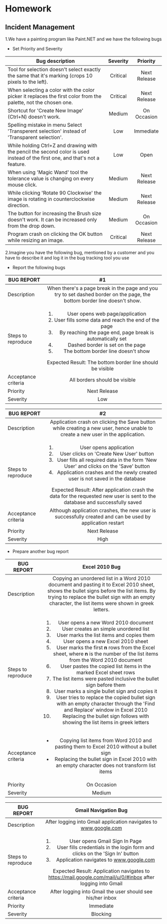 # Homework
## Incident Management

1.We have a painting program like Paint.NET and we have the following bugs
*	Set Priority and Severity

| Bug description        | Severity           | Priority  |
| ------------- | :-------------: | :-----: |
| Tool for selection doesn't select exactly the same that it's marking (crops 10 pixels to the left). | Critical | Next Release |
| When selecting a color with the color picker it replaces the first color from the palette, not the chosen one. | Critical | Next Release |
| Shortcut for 'Create New Image' (Ctrl+N) doesn't work. | Medium | On Occasion |
| Spelling mistake in menu Select 'Transperent selection' instead of 'Transparent selection'. | Low | Immediate |
| While holding Ctrl+Z and drawing with the pencil the second color is used instead of the first one, and that's not a feature. | Low | Open |
| When using 'Magic Wand' tool the tolerance value is changing on every mouse click. | Medium | Next Release |
| While clicking 'Rotate 90 Clockwise' the image is rotating in counterclockwise direction. | Medium | Next Release |
| The button for increasing the Brush size doesn't work. It can be increased only from the drop down. | Medium | On Occasion |
| Program crash on clicking the OK button while resizing an image.| Critical | Next Release |

2.Imagine you have the following bug, mentioned by a customer and you have to describe it and log it in the bug tracking tool you use
*	Report the following bugs

| BUG REPORT |   #1   |
| ------------- | :-------------: |
| Description | When there's a page break in the page and you try to set dashed border on the page, the bottom border line doesn't show. |
| Steps to reproduce | <ol><li>User opens web page/application</li><li>User fills some data and reach the end of the page</li><li>By reaching the page end, page break is automatically set</li><li>Dashed border is set on the page</li><li>The bottom border line doesn't show</li></ol> Expected Result: The bottom border line should be visible |
| Acceptance criteria | All borders should be visible |
| Priority | Next Release |
| Severity | Low |

| BUG REPORT |   #2   |
| ------------- | :-------------: |
| Description | Application crash on clicking the Save button while creating a new user, hence unable to create a new user in the application. |
| Steps to reproduce | <ol><li>User opens application</li><li>User clicks on 'Create New User' button</li><li>User fills all required data in the form 'New User' and clicks on the 'Save' button</li><li>Application crashes and the newly created user is not saved in the database</li></ol>  Expected Result: After application crash the data for the requested new user is sent to the database and successfully saved |
| Acceptance criteria | Although application crashes, the new user is successfully created and can be used by application restart |
| Priority | Next Release |
| Severity | High |

* Prepare another bug report

| BUG REPORT |   Excel 2010 Bug   |
| ------------- | :-------------: |
| Description | Copying an unordered list in a Word 2010 document and pasting it to Excel 2010 sheet, shows the bullet signs before the list items. By trying to replace the bullet sign with an empty character, the list items were shown in greek letters. |
| Steps to reproduce | <ol><li>User opens a new Word 2010 document</li><li>User creates an simple unordered list</li><li>User marks the list items and copies them</li><li>User opens a new Excel 2010 sheet</li><li>User marks the first **n** rows from the Excel sheet, where **n** is the number of the list items from the Word 2010 document</li><li>User pastes the copied list items in the marked Excel sheet rows</li><li>The list items were pasted inclusive the bullet sign before them</li><li>User marks a single bullet sign and copies it</li><li>User tries to replace the copied bullet sign with an empty character through the 'Find and Replace' window in Excel 2010</li><li>Replacing the bullet sign follows with showing the list items in greek letters</li></ol> |
| Acceptance criteria | <ul><li>Copying list items from Word 2010 and pasting them to Excel 2010 without a bullet sign</li><li>Replacing the bullet sign in Excel 2010 with an empty character does not transform list items</li></ul> |
| Priority | On Occasion |
| Severity | Medium |

| BUG REPORT |   Gmail Navigation Bug  |
| ------------- | :-------------: |
| Description | After logging into Gmail application navigates to www.google.com |
| Steps to reproduce | <ol><li>User opens Gmail Sign In Page</li><li>User fills credentials in the login form and clicks on the 'Sign In' button</li><li>Application navigates to www.google.com</li></ol> Expected Result: Application navigates to https://mail.google.com/mail/u/0/#inbox after logging into Gmail |
| Acceptance criteria | After logging into Gmail the user should see his/her inbox |
| Priority | Immediate |
| Severity | Blocking |